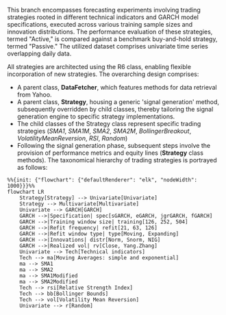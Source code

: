 This branch encompasses forecasting experiments involving trading strategies rooted in different technical indicators and GARCH model specifications, executed across various training sample sizes and innovation distributions. The performance evaluation of these strategies, termed "Active," is compared against a benchmark buy-and-hold strategy, termed "Passive." The utilized dataset comprises univariate time series overlapping daily data.

All strategies are architected using the R6 class, enabling flexible incorporation of new strategies. The overarching design comprises:

- A parent class, **DataFetcher**, which features methods for data retrieval from Yahoo.
- A parent class, **Strategy**, housing a generic 'signal generation' method, subsequently overridden by child classes, thereby tailoring the signal generation engine to specific strategy implementations.
- The child classes of the Strategy class represent specific trading strategies (*SMA1*, *SMA1M*, *SMA2*, *SMA2M*, *BollingerBreakout*, *VolatilityMeanReversion*, *RSI*, *Random*)
- Following the signal generation phase, subsequent steps involve the provision of performance metrics and equity lines (**Strategy** class methods).
The taxonomical hierarchy of trading strategies is portrayed as follows:

```mermaid
%%{init: {"flowchart": {"defaultRenderer": "elk", "nodeWidth": 1000}}}%%
flowchart LR
    Strategy[Strategy] --> Univariate[Univariate]
    Strategy --> Multivariate[Multivariate]
    Univariate --> GARCH[GARCH]
    GARCH -->|Specification| spec[sGARCH, eGARCH, jgrGARCH, fGARCH]
    GARCH -->|Training window size| training[126, 252, 504]
    GARCH -->|Refit frequency| refit[21, 63, 126]
    GARCH -->|Refit window type| type[Moving, Expanding]
    GARCH -->|Innovations| distr[Norm, Snorm, NIG]
    GARCH -->|Realized vol| rv[Close, Yang.Zhang]
    Univariate --> Tech[Technical indicators]
    Tech --> ma[Moving Averages: simple and exponential]
    ma --> SMA1
    ma --> SMA2
    ma --> SMA1Modified
    ma --> SMA2Modified
    Tech --> rsi[Relative Strength Index]
    Tech --> bb[Bollinger Bounds]
    Tech --> vol[Volatility Mean Reversion]
    Univariate --> r[Random]
